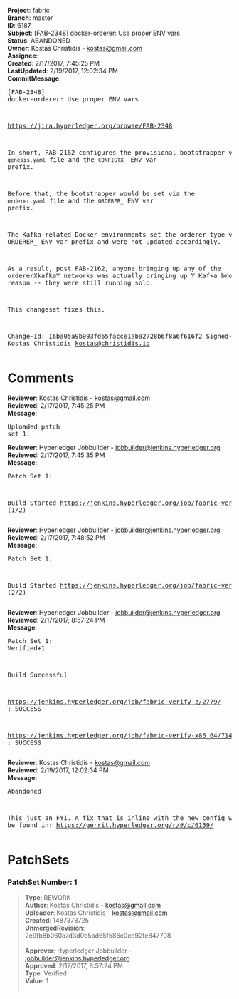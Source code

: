 <strong>Project</strong>: fabric<br><strong>Branch</strong>: master<br><strong>ID</strong>: 6187<br><strong>Subject</strong>: [FAB-2348] docker-orderer: Use proper ENV vars<br><strong>Status</strong>: ABANDONED<br><strong>Owner</strong>: Kostas Christidis - kostas@gmail.com<br><strong>Assignee</strong>:<br><strong>Created</strong>: 2/17/2017, 7:45:25 PM<br><strong>LastUpdated</strong>: 2/19/2017, 12:02:34 PM<br><strong>CommitMessage</strong>:<br><pre>[FAB-2348] docker-orderer: Use proper ENV vars

https://jira.hyperledger.org/browse/FAB-2348

In short, FAB-2162 configures the provisional bootstrapper via the
`genesis.yaml` file and the `CONFIGTX_` ENV var prefix.

Before that, the bootstrapper would be set via the `orderer.yaml` file
and the `ORDERER_` ENV var prefix.

The Kafka-related Docker environments set the orderer type via the
ORDERER_ ENV var prefix and were not updated accordingly.

As a result, post FAB-2162, anyone bringing up any of the ordererXkafkaY
networks was actually bringing up Y Kafka brokers without reason -- they
were still running solo.

This changeset fixes this.

Change-Id: I6ba05a9b993fd65facce1aba2728b6f8a6f616f2
Signed-off-by: Kostas Christidis <kostas@christidis.io>
</pre><h1>Comments</h1><strong>Reviewer</strong>: Kostas Christidis - kostas@gmail.com<br><strong>Reviewed</strong>: 2/17/2017, 7:45:25 PM<br><strong>Message</strong>: <pre>Uploaded patch set 1.</pre><strong>Reviewer</strong>: Hyperledger Jobbuilder - jobbuilder@jenkins.hyperledger.org<br><strong>Reviewed</strong>: 2/17/2017, 7:45:35 PM<br><strong>Message</strong>: <pre>Patch Set 1:

Build Started https://jenkins.hyperledger.org/job/fabric-verify-z/2779/ (1/2)</pre><strong>Reviewer</strong>: Hyperledger Jobbuilder - jobbuilder@jenkins.hyperledger.org<br><strong>Reviewed</strong>: 2/17/2017, 7:48:52 PM<br><strong>Message</strong>: <pre>Patch Set 1:

Build Started https://jenkins.hyperledger.org/job/fabric-verify-x86_64/7145/ (2/2)</pre><strong>Reviewer</strong>: Hyperledger Jobbuilder - jobbuilder@jenkins.hyperledger.org<br><strong>Reviewed</strong>: 2/17/2017, 8:57:24 PM<br><strong>Message</strong>: <pre>Patch Set 1: Verified+1

Build Successful 

https://jenkins.hyperledger.org/job/fabric-verify-z/2779/ : SUCCESS

https://jenkins.hyperledger.org/job/fabric-verify-x86_64/7145/ : SUCCESS</pre><strong>Reviewer</strong>: Kostas Christidis - kostas@gmail.com<br><strong>Reviewed</strong>: 2/19/2017, 12:02:34 PM<br><strong>Message</strong>: <pre>Abandoned

This just an FYI. A fix that is inline with the new config work can be found in: https://gerrit.hyperledger.org/r/#/c/6159/</pre><h1>PatchSets</h1><h3>PatchSet Number: 1</h3><blockquote><strong>Type</strong>: REWORK<br><strong>Author</strong>: Kostas Christidis - kostas@gmail.com<br><strong>Uploader</strong>: Kostas Christidis - kostas@gmail.com<br><strong>Created</strong>: 1487378725<br><strong>UnmergedRevision</strong>: 2e9fb8b060a7d3d0b5ad65f586c0ee92fe847708<br><br><strong>Approver</strong>: Hyperledger Jobbuilder - jobbuilder@jenkins.hyperledger.org<br><strong>Approved</strong>: 2/17/2017, 8:57:24 PM<br><strong>Type</strong>: Verified<br><strong>Value</strong>: 1<br><br></blockquote>